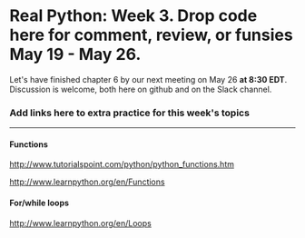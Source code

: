 Real Python: Week 3. Drop code here for comment, review, or funsies May 19 - May 26.
===

Let's have finished chapter 6 by our next meeting on May 26 **at 8:30 EDT**. Discussion is welcome, both here on github and on the Slack channel.

### Add links here to extra practice for this week's topics
---
#### Functions
http://www.tutorialspoint.com/python/python_functions.htm 

http://www.learnpython.org/en/Functions

#### For/while loops

http://www.learnpython.org/en/Loops
